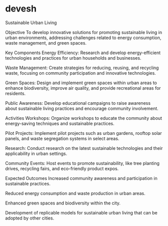 # devesh
Sustainable Urban Living

Objective
To develop innovative solutions for promoting sustainable living in urban environments, addressing challenges related to energy consumption, waste management, and green spaces.

Key Components
Energy Efficiency: Research and develop energy-efficient technologies and practices for urban households and businesses.

Waste Management: Create strategies for reducing, reusing, and recycling waste, focusing on community participation and innovative technologies.

Green Spaces: Design and implement green spaces within urban areas to enhance biodiversity, improve air quality, and provide recreational areas for residents.

Public Awareness: Develop educational campaigns to raise awareness about sustainable living practices and encourage community involvement.

Activities
Workshops: Organize workshops to educate the community about energy-saving techniques and sustainable practices.

Pilot Projects: Implement pilot projects such as urban gardens, rooftop solar panels, and waste segregation systems in select areas.

Research: Conduct research on the latest sustainable technologies and their applicability in urban settings.

Community Events: Host events to promote sustainability, like tree planting drives, recycling fairs, and eco-friendly product expos.

Expected Outcomes
Increased community awareness and participation in sustainable practices.

Reduced energy consumption and waste production in urban areas.

Enhanced green spaces and biodiversity within the city.

Development of replicable models for sustainable urban living that can be adopted by other cities.
